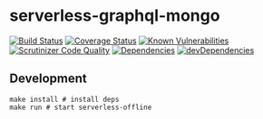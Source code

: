 # serverless-graphql-mongo

[![Build Status](https://travis-ci.org/zhenyulin/serverless-graphql-mongo.svg?branch=master)](https://travis-ci.org/zhenyulin/serverless-graphql-mongo)
[![Coverage Status](https://coveralls.io/repos/github/zhenyulin/serverless-graphql-mongo/badge.svg?branch=master)](https://coveralls.io/github/zhenyulin/serverless-graphql-mongo?branch=master)
[![Known Vulnerabilities](https://snyk.io/test/github/zhenyulin/serverless-graphql-mongo/badge.svg)](https://snyk.io/test/github/zhenyulin/serverless-graphql-mongo)
[![Scrutinizer Code Quality](https://scrutinizer-ci.com/g/zhenyulin/serverless-graphql-mongo/badges/quality-score.png?b=master)](https://scrutinizer-ci.com/g/zhenyulin/serverless-graphql-mongo/?branch=master)
[![Dependencies](https://david-dm.org/zhenyulin/serverless-graphql-mongo.svg)](https://david-dm.org/zhenyulin/serverless-graphql-mongo)
[![devDependencies](https://david-dm.org/zhenyulin/serverless-graphql-mongo/dev-status.svg)](https://david-dm.org/zhenyulin/serverless-graphql-mongo?type=dev)

## Development

```shell
make install # install deps
make run # start serverless-offline
```
